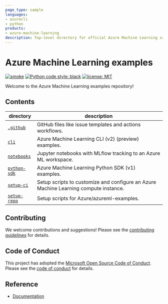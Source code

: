 ```yaml
---
page_type: sample
languages:
- azurecli
- python
products:
- azure-machine-learning
description: Top-level directory for official Azure Machine Learning sample code and examples.
---
```


# Azure Machine Learning examples

[![smoke](https://github.com/Azure/azureml-examples/workflows/smoke/badge.svg)](https://github.com/Azure/azureml-examples/actions/workflows/smoke.yml)
[![Python code style: black](https://img.shields.io/badge/code%20style-black-000000.svg)](https://github.com/psf/black)
[![license: MIT](https://img.shields.io/badge/License-MIT-purple.svg)](LICENSE)

Welcome to the Azure Machine Learning examples repository!

## Contents

directory|description
-|-
[`.github`](.github)|GitHub files like issue templates and actions workflows.
[`cli`](cli)|Azure Machine Learning CLI (v2) (preview) examples.
[`notebooks`](notebooks)|Jupyter notebooks with MLflow tracking to an Azure ML workspace.
[`python-sdk`](python-sdk)|Azure Machine Learning Python SDK (v1) examples.
[`setup-ci`](setup-ci) | Setup scripts to customize and configure an Azure Machine Learning compute instance.
[`setup-repo`](setup-ci) | Setup scripts for Azure/azureml-examples.

## Contributing

We welcome contributions and suggestions! Please see the [contributing guidelines](CONTRIBUTING.md) for details.

## Code of Conduct

This project has adopted the [Microsoft Open Source Code of Conduct](https://opensource.microsoft.com/codeofconduct/). Please see the [code of conduct](CODE_OF_CONDUCT.md) for details.

## Reference

- [Documentation](https://docs.microsoft.com/azure/machine-learning)
